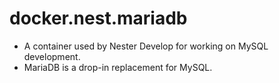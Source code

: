 # docker.nest.mariadb

- A container used by Nester Develop for working on MySQL development. 
- MariaDB is a drop-in replacement for MySQL.

